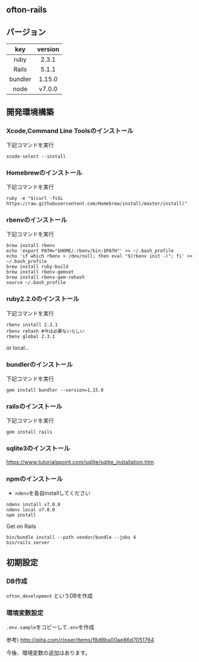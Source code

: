 ## ofton-rails

## バージョン

|key    |version |
|:-----:|:------:|
|ruby   | 2.3.1  |
|Rails  | 5.1.1  |
|bundler| 1.15.0 |
|node   | v7.0.0 |

## 開発環境構築

### Xcode,Command Line Toolsのインストール

下記コマンドを実行
```
xcode-select --install
```

### Homebrewのインストール

下記コマンドを実行
```
ruby -e "$(curl -fsSL https://raw.githubusercontent.com/Homebrew/install/master/install)"
```

### rbenvのインストール

下記コマンドを実行
```
brew install rbenv
echo 'export PATH="$HOME/.rbenv/bin:$PATH"' >> ~/.bash_profile
echo 'if which rbenv > /dev/null; then eval "$(rbenv init -)"; fi' >> ~/.bash_profile
brew install ruby-build
brew install rbenv-gemset
brew install rbenv-gem-rehash
source ~/.bash_profile
```

### ruby2.2.0のインストール
下記コマンドを実行
```
rbenv install 2.3.1
rbenv rehash #今は必要ないらしい
rbenv global 2.3.1
```
or local...

### bundlerのインストール
下記コマンドを実行
```
gem install bundler --version=1.15.0
```

### railsのインストール
下記コマンドを実行
```
gem install rails
```

### sqlite3のインストール
https://www.tutorialspoint.com/sqlite/sqlite_installation.htm

### npmのインストール

- `ndenv`を各自installしてください

```
ndenv install v7.0.0
ndenv local v7.0.0
npm install
```

Get on Rails
```
bin/bundle install --path vendor/bundle --jobs 4
bin/rails server
```

## 初期設定
### DB作成
`ofton_development` というDBを作成

### 環境変数設定
`.env.sample`をコピーして`.env`を作成

参考) http://qiita.com/closer/items/f8d8ba00ae86d7051764

今後、環境変数の追加はあります。
